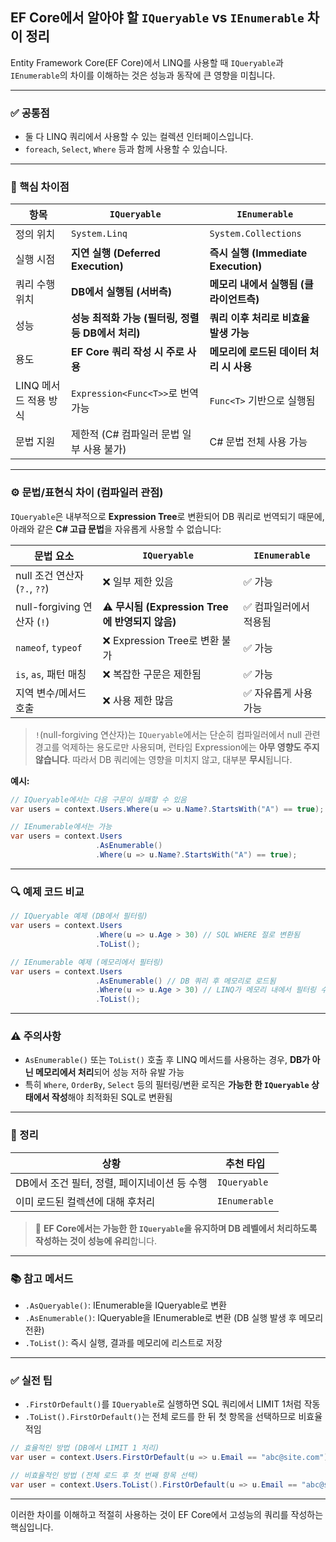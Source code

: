 ## EF Core에서 알아야 할 `IQueryable` vs `IEnumerable` 차이 정리

Entity Framework Core(EF Core)에서 LINQ를 사용할 때 `IQueryable`과 `IEnumerable`의 차이를 이해하는 것은 성능과 동작에 큰 영향을 미칩니다.

---

### ✅ 공통점

* 둘 다 LINQ 쿼리에서 사용할 수 있는 컬렉션 인터페이스입니다.
* `foreach`, `Select`, `Where` 등과 함께 사용할 수 있습니다.

---

### 📌 핵심 차이점

| 항목             | `IQueryable`                      | `IEnumerable`                   |
| -------------- | --------------------------------- | ------------------------------- |
| 정의 위치          | `System.Linq`                     | `System.Collections`            |
| 실행 시점          | **지연 실행 (Deferred Execution)**    | **즉시 실행 (Immediate Execution)** |
| 쿼리 수행 위치       | **DB에서 실행됨 (서버측)**                | **메모리 내에서 실행됨 (클라이언트측)**        |
| 성능             | **성능 최적화 가능 (필터링, 정렬 등 DB에서 처리)** | **쿼리 이후 처리로 비효율 발생 가능**         |
| 용도             | **EF Core 쿼리 작성 시 주로 사용**         | **메모리에 로드된 데이터 처리 시 사용**        |
| LINQ 메서드 적용 방식 | `Expression<Func<T>>`로 번역 가능      | `Func<T>` 기반으로 실행됨              |
| 문법 지원          | 제한적 (C# 컴파일러 문법 일부 사용 불가)         | C# 문법 전체 사용 가능                  |

---

### ⚙️ 문법/표현식 차이 (컴파일러 관점)

`IQueryable`은 내부적으로 **Expression Tree**로 변환되어 DB 쿼리로 번역되기 때문에, 아래와 같은 **C# 고급 문법**을 자유롭게 사용할 수 없습니다:

| 문법 요소                    | `IQueryable`                          | `IEnumerable` |
| ------------------------ | ------------------------------------- | ------------- |
| null 조건 연산자 (`?.`, `??`) | ❌ 일부 제한 있음                            | ✅ 가능          |
| null-forgiving 연산자 (`!`) | ⚠️ **무시됨 (Expression Tree에 반영되지 않음)** | ✅ 컴파일러에서 적용됨  |
| `nameof`, `typeof`       | ❌ Expression Tree로 변환 불가              | ✅ 가능          |
| `is`, `as`, 패턴 매칭        | ❌ 복잡한 구문은 제한됨                         | ✅ 가능          |
| 지역 변수/메서드 호출             | ❌ 사용 제한 많음                            | ✅ 자유롭게 사용 가능  |

> `!`(null-forgiving 연산자)는 `IQueryable`에서는 단순히 컴파일러에서 null 관련 경고를 억제하는 용도로만 사용되며, 런타임 Expression에는 **아무 영향도 주지 않습니다**. 따라서 DB 쿼리에는 영향을 미치지 않고, 대부분 **무시**됩니다.

**예시:**

```csharp
// IQueryable에서는 다음 구문이 실패할 수 있음
var users = context.Users.Where(u => u.Name?.StartsWith("A") == true); // ⚠️ 실패 가능

// IEnumerable에서는 가능
var users = context.Users
                   .AsEnumerable()
                   .Where(u => u.Name?.StartsWith("A") == true);
```

---

### 🔍 예제 코드 비교

```csharp
// IQueryable 예제 (DB에서 필터링)
var users = context.Users
                   .Where(u => u.Age > 30) // SQL WHERE 절로 변환됨
                   .ToList();

// IEnumerable 예제 (메모리에서 필터링)
var users = context.Users
                   .AsEnumerable() // DB 쿼리 후 메모리로 로드됨
                   .Where(u => u.Age > 30) // LINQ가 메모리 내에서 필터링 수행
                   .ToList();
```

---

### ⚠️ 주의사항

* `AsEnumerable()` 또는 `ToList()` 호출 후 LINQ 메서드를 사용하는 경우, **DB가 아닌 메모리에서 처리**되어 성능 저하 유발 가능
* 특히 `Where`, `OrderBy`, `Select` 등의 필터링/변환 로직은 **가능한 한 `IQueryable` 상태에서 작성**해야 최적화된 SQL로 변환됨

---

### 🧠 정리

| 상황                          | 추천 타입         |
| --------------------------- | ------------- |
| DB에서 조건 필터, 정렬, 페이지네이션 등 수행 | `IQueryable`  |
| 이미 로드된 컬렉션에 대해 후처리          | `IEnumerable` |

> 🔑 **EF Core에서는 가능한 한 `IQueryable`을 유지하며 DB 레벨에서 처리하도록 작성하는 것이 성능에 유리**합니다.

---

### 📚 참고 메서드

* `.AsQueryable()`: IEnumerable을 IQueryable로 변환
* `.AsEnumerable()`: IQueryable을 IEnumerable로 변환 (DB 실행 발생 후 메모리 전환)
* `.ToList()`: 즉시 실행, 결과를 메모리에 리스트로 저장

---

### ✅ 실전 팁

* `.FirstOrDefault()`를 `IQueryable`로 실행하면 SQL 쿼리에서 LIMIT 1처럼 작동
* `.ToList().FirstOrDefault()`는 전체 로드를 한 뒤 첫 항목을 선택하므로 비효율적임

```csharp
// 효율적인 방법 (DB에서 LIMIT 1 처리)
var user = context.Users.FirstOrDefault(u => u.Email == "abc@site.com");

// 비효율적인 방법 (전체 로드 후 첫 번째 항목 선택)
var user = context.Users.ToList().FirstOrDefault(u => u.Email == "abc@site.com");
```

---

이러한 차이를 이해하고 적절히 사용하는 것이 EF Core에서 고성능의 쿼리를 작성하는 핵심입니다.
